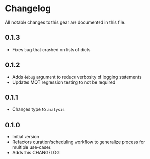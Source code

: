 # Changelog

All notable changes to this gear are documented in this file.

## 0.1.3

* Fixes bug that crashed on lists of dicts

## 0.1.2

* Adds `debug` argument to reduce verbosity of logging statements
* Updates MQT regression testing to not be required

## 0.1.1

* Changes type to `analysis`

## 0.1.0

* Initial version
* Refactors curation/scheduling workflow to generalize process for multiple use-cases
* Adds this CHANGELOG
